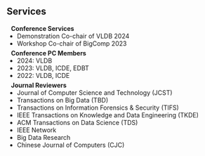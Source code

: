 ## Services
<h4 style="margin:0 10px 0;">Conference Services</h4>

<ul style="margin:0 0 5px;">
  <li><autocolor>Demonstration Co-chair of VLDB 2024</autocolor></a></li>
  <li><autocolor>Workshop Co-chair of BigComp 2023</autocolor></a></li>
</ul>

<h4 style="margin:0 10px 0;">Conference PC Members</h4>

<ul style="margin:0 0 5px;">
  <li><autocolor>2024: VLDB</autocolor></a></li>
  <li><autocolor>2023: VLDB, ICDE, EDBT</autocolor></a></li>
  <li><autocolor>2022: VLDB, ICDE</autocolor></a></li>
</ul>

<h4 style="margin:0 10px 0;">Journal Reviewers</h4>

<ul style="margin:0 0 20px;">
  <li><autocolor>Journal of Computer Science and Technology (JCST)</autocolor></a></li>
  <li><autocolor>Transactions on Big Data (TBD)</autocolor></a></li>
  <li><autocolor>Transactions on Information Forensics & Security (TIFS)</autocolor></a></li>
  <li><autocolor>IEEE Transactions on Knowledge and Data Engineering (TKDE)</autocolor></a></li>
  <li><autocolor>ACM Transactions on Data Science (TDS)</autocolor></a></li>  
  <li><autocolor>IEEE Network</autocolor></a></li>
  <li><autocolor>Big Data Research</autocolor></a></li>
  <li><autocolor>Chinese Journal of Computers (CJC)</autocolor></a></li>    
</ul>
